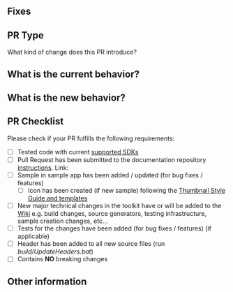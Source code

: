 <!-- 🚨 Please Do Not skip any instructions and information mentioned below as they are all required and essential to evaluate and test the PR. By fulfilling all the required information you will be able to reduce the volume of questions and most likely help merge the PR faster 🚨 -->

<!-- 👉 It is imperative to resolve ONE ISSUE PER PR and avoid making multiple changes unless the changes interrelate with each other --> 

<!-- 📝 Please always keep the "☑️ Allow edits by maintainers" button checked in the Pull Request Template as it increases collaboration with the Toolkit maintainers by permitting commits to your PR branch (only) created from your fork. This can let us quickly make fixes for minor typos or forgotten StyleCop issues during review without needing to wait on you doing extra work. Let us help you help us! 🎉 -->


## Fixes #
<!-- Add the relevant issue number after the "#" mentioned above (for ex: "## Fixes #1234") which will automatically close the issue once the PR is merged. -->

<!-- Add a brief overview here of the feature/bug & fix. -->

## PR Type
What kind of change does this PR introduce?
<!-- Please uncomment one or more options below that apply to this PR. -->

<!-- - Bugfix -->
<!-- - Feature -->
<!-- - Code style update (formatting) -->
<!-- - Refactoring (no functional changes, no api changes) -->
<!-- - Build or CI related changes -->
<!-- - Documentation content changes -->
<!-- - Sample app changes -->
<!-- - Other... Please describe: -->


## What is the current behavior?
<!-- Please describe the current behavior that you are modifying, or link to a relevant issue. -->


## What is the new behavior?
<!-- Describe how was this issue resolved or changed? -->


## PR Checklist

Please check if your PR fulfills the following requirements:

- [ ] Tested code with current [supported SDKs](../readme.md#supported)
- [ ] Pull Request has been submitted to the documentation repository [instructions](..\contributing.md#docs). Link: <!-- docs PR link -->
- [ ] Sample in sample app has been added / updated (for bug fixes / features)
    - [ ] Icon has been created (if new sample) following the [Thumbnail Style Guide and templates](https://github.com/windows-toolkit/WindowsCommunityToolkit-design-assets)
- [ ] New major technical changes in the toolkit have or will be added to the [Wiki](https://github.com/windows-toolkit/WindowsCommunityToolkit/wiki) e.g. build changes, source generators, testing infrastructure, sample creation changes, etc...
- [ ] Tests for the changes have been added (for bug fixes / features) (if applicable)
- [ ] Header has been added to all new source files (run *build/UpdateHeaders.bat*)
- [ ] Contains **NO** breaking changes

<!-- If this PR contains a breaking change, please describe the impact and migration path for existing applications below. 
     Please note that breaking changes are likely to be rejected within minor release cycles or held until major versions. -->


## Other information

